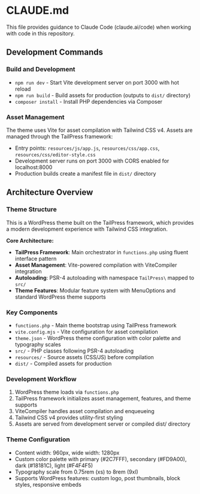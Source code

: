 # CLAUDE.md

This file provides guidance to Claude Code (claude.ai/code) when working with code in this repository.

## Development Commands

### Build and Development
- `npm run dev` - Start Vite development server on port 3000 with hot reload
- `npm run build` - Build assets for production (outputs to `dist/` directory)
- `composer install` - Install PHP dependencies via Composer

### Asset Management
The theme uses Vite for asset compilation with Tailwind CSS v4. Assets are managed through the TailPress framework:
- Entry points: `resources/js/app.js`, `resources/css/app.css`, `resources/css/editor-style.css`
- Development server runs on port 3000 with CORS enabled for localhost:8000
- Production builds create a manifest file in `dist/` directory

## Architecture Overview

### Theme Structure
This is a WordPress theme built on the TailPress framework, which provides a modern development experience with Tailwind CSS integration.

**Core Architecture:**
- **TailPress Framework**: Main orchestrator in `functions.php` using fluent interface pattern
- **Asset Management**: Vite-powered compilation with ViteCompiler integration
- **Autoloading**: PSR-4 autoloading with namespace `TailPress\` mapped to `src/`
- **Theme Features**: Modular feature system with MenuOptions and standard WordPress theme supports

### Key Components
- `functions.php` - Main theme bootstrap using TailPress framework
- `vite.config.mjs` - Vite configuration for asset compilation
- `theme.json` - WordPress theme configuration with color palette and typography scales
- `src/` - PHP classes following PSR-4 autoloading
- `resources/` - Source assets (CSS/JS) before compilation
- `dist/` - Compiled assets for production

### Development Workflow
1. WordPress theme loads via `functions.php`
2. TailPress framework initializes asset management, features, and theme supports
3. ViteCompiler handles asset compilation and enqueueing
4. Tailwind CSS v4 provides utility-first styling
5. Assets are served from development server or compiled dist/ directory

### Theme Configuration
- Content width: 960px, wide width: 1280px
- Custom color palette with primary (#2C7FFF), secondary (#FD9A00), dark (#18181C), light (#F4F4F5)
- Typography scale from 0.75rem (xs) to 8rem (9xl)
- Supports WordPress features: custom logo, post thumbnails, block styles, responsive embeds